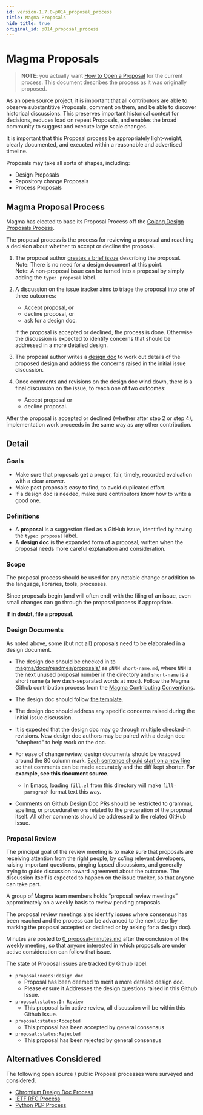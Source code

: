 ```yaml
---
id: version-1.7.0-p014_proposal_process
title: Magma Proposals
hide_title: true
original_id: p014_proposal_process
---
```


# Magma Proposals

> **NOTE**: you actually want [How to Open a Proposal](../contributing/contribute_proposals.md) for the current process. This document describes the process as it was originally proposed.

As an open source project, it is important that all contributors are able to
observe substantitive Proposals, comment on them, and be able to discover
historical discussions.
This preserves important historical context for decisions, reduces load on
repeat Proposals, and enables the broad community to suggest and execute
large scale changes.

It is important that this Proposal process be appropriately light-weight,
clearly documented, and exeucted within a reasonable and advertised timeline.

Proposals may take all sorts of shapes, including:

- Design Proposals
- Repository change Proposals
- Process Proposals

## Magma Proposal Process

Magma has elected to base its Proposal Process off the
[Golang Design Proposals Process](https://github.com/golang/proposal#proposing-changes-to-go).

The proposal process is the process for reviewing a proposal and reaching
a decision about whether to accept or decline the proposal.

1. The proposal author
   [creates a brief issue](https://github.com/magma/magma/issues/new)
   describing the proposal.\
   Note: There is no need for a design document at this point.\
   Note: A non-proposal issue can be turned into a proposal by simply adding
         the `type: proposal` label.

2. A discussion on the issue tracker aims to triage the proposal into one of
   three outcomes:
     - Accept proposal, or
     - decline proposal, or
     - ask for a design doc.

   If the proposal is accepted or declined, the process is done.
   Otherwise the discussion is expected to identify concerns that
   should be addressed in a more detailed design.

3. The proposal author writes a [design doc](#design-documents) to work out
   details of the proposed design and address the concerns raised in the
   initial issue discussion.

4. Once comments and revisions on the design doc wind down, there is a final
   discussion on the issue, to reach one of two outcomes:
    - Accept proposal or
    - decline proposal.

After the proposal is accepted or declined (whether after step 2 or step 4),
implementation work proceeds in the same way as any other contribution.

## Detail

### Goals

- Make sure that proposals get a proper, fair, timely, recorded evaluation
  with a clear answer.
- Make past proposals easy to find, to avoid duplicated effort.
- If a design doc is needed, make sure contributors know how to write a good
  one.

### Definitions

- A **proposal** is a suggestion filed as a GitHub issue, identified by having
  the `type: proposal` label.
- A **design doc** is the expanded form of a proposal, written when the
  proposal needs more careful explanation and consideration.

### Scope

The proposal process should be used for any notable change or addition to the
language, libraries, tools, processes.

Since proposals begin (and will often end) with the filing of an issue, even
small changes can go through the proposal process if appropriate.

**If in doubt, file a proposal**.

### Design Documents

As noted above, some (but not all) proposals need to be elaborated in a design
document.

- The design doc should be checked in to
  [magma/docs/readmes/proposals/](https://github.com/magma/magma/tree/master/docs/readmes/proposals)
  as `pNNN_short-name.md`, where `NNN` is the next unused proposal number in
  the directory and `short-name` is a short name (a few dash-separated words
  at most).
  Follow the Magma Github contribution process from the
  [Magma Contributing Conventions](https://github.com/magma/magma/wiki/Contributing-Code-Conventions).

- The design doc should follow [the template](TEMPLATE.md).

- The design doc should address any specific concerns raised during the
  initial issue discussion.

- It is expected that the design doc may go through multiple checked-in
  revisions.
  New design doc authors may be paired with a design doc "shepherd" to help
  work on the doc.

- For ease of change review, design documents should be wrapped around the
  80 column mark.
  [Each sentence should start on a new line](http://rhodesmill.org/brandon/2012/one-sentence-per-line/)
  so that comments can be made accurately and the diff kept shorter.
  **For example, see this document source**.
    - In Emacs, loading `fill.el` from this directory will make
    `fill-paragraph` format text this way.

- Comments on Github Design Doc PRs should be restricted to grammar, spelling,
or procedural errors related to the preparation of the proposal itself.
All other comments should be addressed to the related GitHub issue.

### Proposal Review

The principal goal of the review meeting is to make sure that proposals
are receiving attention from the right people, by cc'ing relevant developers,
raising important questions, pinging lapsed discussions, and generally trying
to guide discussion toward agreement about the outcome.
The discussion itself is expected to happen on the issue tracker,
so that anyone can take part.

A group of Magma team members holds “proposal review meetings”
approximately on a weekly basis to review pending proposals.

The proposal review meetings also identify issues where
consensus has been reached and the process can be
advanced to the next step (by marking the proposal accepted
or declined or by asking for a design doc).

Minutes are posted to [0_proposal-minutes.md](0_proposal-minutes.md)
after the conclusion of the weekly meeting, so that anyone
interested in which proposals are under active consideration
can follow that issue.

The state of Proposal issues are tracked by Github label:

- `proposal:needs:design doc`
    - Proposal has been deemed to merit a more detailed design doc.
    - Please ensure it Addresses the design questions raised in this Github
    Issue.
- `proposal:status:In Review`
    - This proposal is in active review, all discussion will be within this
    Github Issue.
- `proposal:status:Accepted`
    - This proposal has been accepted by general consensus
- `proposal:status:Rejected`
    - This proposal has been rejected by general consensus

## Alternatives Considered

The following open source / public Proposal processes were surveyed and considered.

- [Chromium Design Doc Process](https://chromium.googlesource.com/chromium/src/+/master/docs/contributing.md#design-documents)
- [IETF RFC Process](https://www.ietf.org/standards/process/informal/)
- [Python PEP Process](https://www.python.org/dev/peps/pep-0001/#:~:text=A%20Process%20PEP%20describes%20a,an%20event%20in)
